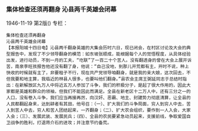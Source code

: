 ### 集体检查还须再翻身  沁县两千英雄会闭幕

1946-11-19
第2版()
专栏：

    集体检查还须再翻身
    沁县两千英雄会闭幕
    【本报阳城十四日电】沁县两千翻身英雄的大集会历时六日，现已闭会，在村区讨论及大会的典型报告中，发现了不少领导翻身的模范：如东坡张顺成，能根据每个人的觉悟程度，从具体经验出发，进行动员，不到一月的工夫，“圪联”了一百二十个苦人。没有翻透身的曾在大会上展开诉苦，南泉李旺孩报告他还没有翻了身，他说：“自己没地，到那儿开荒都有主，开时不说，种上快收的时候就有主了，非要租子不行，现在共产党领导咱翻身，就是我的亲大娘，这次回去，不但我要和地主算，我临近的林县人很多，也要叫他们翻身。”县农会主席王弼延同志于总结时指出：在新解放区九万人中将近五万人参加了斗争，我们的积极分子，是起了很大作用的，因此大家都是英雄和群众的领袖，但我们不能因此而满足。全县在新老区十二万人中，还有三分之一的人口，没有卷入斗争，我们应当再接再厉，向汉奸、恶霸、地主、封建势力彻底清算，让全县的人民都翻起身来，达到耕者有其田，他号召：（一）、扩大我们的斗争局面，穷人到穷人中去，苦人到苦人中去，穷人和苦人团结起来，一齐翻身；（二）、扩大农会组织，要作到一人入会，大家入会；（三）、发展武装、发展民兵；（四）、全县的农民要紧急动员起来，支援前线，争取爱国自卫战争的胜利，打退蒋介石的进攻；并注意节约备荒。
